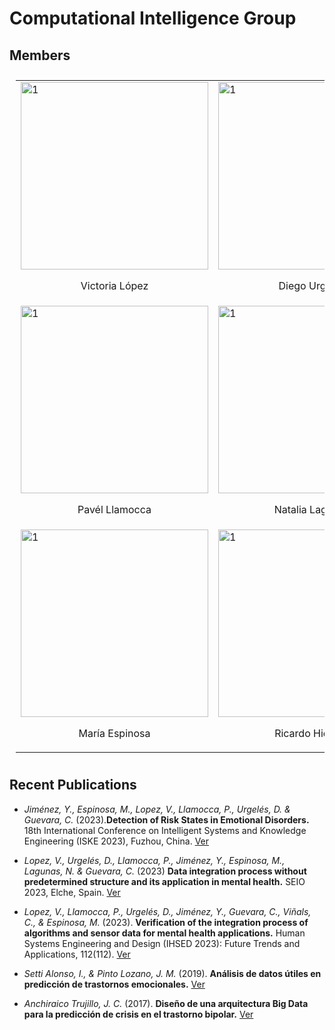 # Computational Intelligence Group

## Members

<table style="padding:10px">
  <tr>
    <td><img src="/computational_intelligence/assets/img/userstock.jpeg"  alt="1" width = 300px height = 300px >
      <p class="name" style="text-align:center">Victoria López</p>
    </td>
      <td><img src="/computational_intelligence/assets/img/userstock.jpeg"  alt="1" width = 300px height = 300px >
      <p class="name" style="text-align:center">Diego Urgelés</p>
    </td>
        <td><img src="/computational_intelligence/assets/img/userstock.jpeg"  alt="1" width = 300px height = 300px >
      <p class="name" style="text-align:center">César Guevara</p>
    </td> </tr> <tr>
        <td><img src="/computational_intelligence/assets/img/userstock.jpeg"  alt="1" width = 300px height = 300px >
      <p class="name" style="text-align:center">Pavél Llamocca</p>
    </td>
        <td><img src="/computational_intelligence/assets/img/userstock.jpeg"  alt="1" width = 300px height = 300px >
      <p class="name" style="text-align:center">Natalia Lagunas</p>
    </td>
        <td><img src="/computational_intelligence/assets/img/userstock.jpeg"  alt="1" width = 300px height = 300px >
      <p class="name" style="text-align:center">Yury Jiménez</p>
    </td> </tr> <tr>
        <td><img src="/computational_intelligence/assets/img/María.jpg"  alt="1" width = 300px height = 300px >
      <p class="name" style="text-align:center">María Espinosa</p>
    </td>
        <td><img src="/computational_intelligence/assets/img/Ricardo.jpg"  alt="1" width = 300px height = 300px >
      <p class="name" style="text-align:center">Ricardo Hidalgo</p>
    </td>
        </td>
        <td><img src="/computational_intelligence/assets/img/Mat.jpg"  alt="1" width = 300px height = 300px >
      <p class="name" style="text-align:center">Mateo Pérez </p>
    </td>
  </tr>
</table>


## Recent Publications

- *Jiménez, Y., Espinosa, M., Lopez, V., Llamocca, P., Urgelés, D. & Guevara, C.* (2023).**Detection of Risk States in Emotional Disorders.** 18th International Conference on Intelligent Systems and Knowledge Engineering (ISKE 2023), Fuzhou, China.
[Ver](https://cunefedu-my.sharepoint.com/:b:/g/personal/victoria_lopez_cunef_edu/EZZx1TbPBSJDrfYPcU00QoUB2jTArZoI_2vl70rhwyEIDw?e=NaCHUV)

- *Lopez, V., Urgelés, D., Llamocca, P., Jiménez, Y., Espinosa, M., Lagunas, N. & Guevara, C.* (2023) **Data integration process without predetermined structure and its application in mental health.** SEIO 2023, Elche, Spain.
[Ver](https://cunefedu-my.sharepoint.com/:b:/g/personal/victoria_lopez_cunef_edu/EUrFcTUvX5RBqbjtuvXpQk0Bc9EzwaJ9yNqiCv1JKVMHIA?e=BO4wgk)

- *Lopez, V., Llamocca, P., Urgelés, D., Jiménez, Y., Guevara, C., Viñals, C., & Espinosa, M.* (2023). **Verification of the integration process of algorithms and sensor data for mental health applications.** Human Systems Engineering and Design (IHSED 2023): Future Trends and Applications, 112(112).
[Ver](https://cunefedu-my.sharepoint.com/:b:/g/personal/victoria_lopez_cunef_edu/EfGj2pciGetPvmW7Imbzn4gBwd53WoqiN9TPO96nRCDZTQ?e=5APnMo)

- *Setti Alonso, I., & Pinto Lozano, J. M.* (2019). **Análisis de datos útiles en predicción de trastornos emocionales.**
[Ver](https://docta.ucm.es/rest/api/core/bitstreams/edd9a587-a734-49dc-9bd9-a86402e6f022/content)

- *Anchiraico Trujillo, J. C.* (2017). **Diseño de una arquitectura Big Data para la predicción de crisis en el trastorno bipolar.**
[Ver](https://docta.ucm.es/rest/api/core/bitstreams/edd9a587-a734-49dc-9bd9-a86402e6f022/content)

